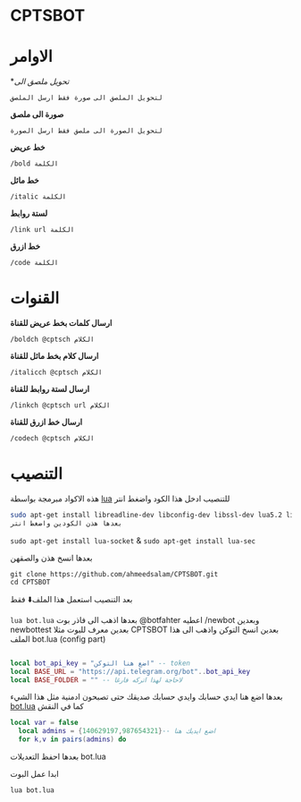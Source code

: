 # CPTSBOT

# الاوامر

 **تحويل ملصق الى*

`لتحويل الملصق الى صورة فقط ارسل الملصق`

 **صورة الى ملصق**

`لتحويل الصورة الى ملصق فقط ارسل الصورة`

  **خط عريض**

`/bold الكلمة`

 **خط مائل**

`/italic الكلمة`

 **لستة روابط**

`/link url الكلمة`

**خط ازرق**

`/code الكلمة`

# القنوات

 **ارسال كلمات بخط عريض للقناة**

`/boldch @cptsch الكلام`

 **ارسال كلام بخط مائل للقناة**

`/italicch @cptsch الكلام`

 **ارسال لستة روابط للقناة**

`/linkch @cptsch url الكلام`

**ارسال خط ازرق للقناة**

`/codech @cptsch الكلام`

# التنصيب

هذه الاكواد مبرمجة بواسطة [lua](http://www.lua.org/) للتنصيب
ادخل هذا الكود واضغط انتر

```bash
sudo apt-get install libreadline-dev libconfig-dev libssl-dev lua5.2 liblua5.2-dev libevent-dev make unzip git redis-server g++ libjansson-dev libpython-dev expat libexpat1-dev
بعدها هذن الكودين واضغط انتر
```
`sudo apt-get install lua-socket` & `sudo apt-get install lua-sec`

بعدها انسخ هذن والصقهن

```
git clone https://github.com/ahmeedsalam/CPTSBOT.git
cd CPTSBOT

```

بعد التنصيب استعمل هذا الملف⬇️ فقط

`lua bot.lua`
بعدها اذهب الى فاذر بوت
@botfahter
اعطيه
/newbot
وبعدين
newbottest
بعدين
معرف للبوت
مثلا
CPTSBOT
بعدين انسخ التوكن
واذهب الى هذا الملف bot.lua (config part)

```lua

local bot_api_key = "اضع هنا التوكن" -- token
local BASE_URL = "https://api.telegram.org/bot"..bot_api_key
local BASE_FOLDER = "" -- لاحاجة لهذا اتركه فارغا
```

بعدها اضع هنا ايدي حسابك وايدي حسابك صديقك حتى تصبحون ادمنية مثل هذا الشيء [bot.lua](https://github.com/Imandaneshi/file-manager-bot/blob/master/bot.lua#L19)
كما في النقش
```lua
local var = false
  local admins = {140629197,987654321}-- اضع ايديك هنا
  for k,v in pairs(admins) do

```
بعدها
احفظ التعديلات bot.lua

ابدا عمل البوت

`lua bot.lua`
